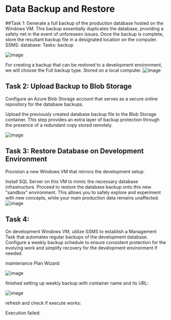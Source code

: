 
# Data Backup and Restore


##Task 1: 
Generate a full backup of the production database hosted on the Windows VM. This backup essentially duplicates the database, providing a safety net in the event of unforeseen issues.
Once the backup is complete, store the resultant backup file in a designated location on the computer.
SSMS: database: Tasks: backup

![image](https://github.com/ZCHAnalytics/azure-database-migration319/assets/146954022/211d41d5-969d-43c0-bbf0-f33a130ef1c8)

For creating a backup that can be restored to a development environment, we will choose the Full backup type. Stored on a local computer.
![image](https://github.com/ZCHAnalytics/azure-database-migration319/assets/146954022/2cbbcd75-dbca-477a-aef1-898043e245be)

## Task 2: Upload Backup to Blob Storage
Configure an Azure Blob Storage account that serves as a secure online repository for the database backups.

Upload the previously created database backup file to the Blob Storage container. This step provides an extra layer of backup protection through the presence of a redundant copy stored remotely.

![image](https://github.com/ZCHAnalytics/azure-database-migration319/assets/146954022/984ab1c1-cd3f-4b13-aa98-33c231d1474f)

## Task 3: Restore Database on Development Environment
Provision a new Windows VM that mirrors the development setup. 

Install SQL Server on this VM to mimic the necessary database infrastructure.
Proceed to restore the database backup onto this new "sandbox" environment. This allows you to safely explore and experiment with new concepts, while your main production data remains unaffected.
![image](https://github.com/ZCHAnalytics/azure-database-migration319/assets/146954022/6c3bb893-7b8a-4571-8947-729fae785b2a)

## Task 4: 
On development Windows VM, utilize SSMS to establish a Management Task that automates regular backups of the development database.
Configure a weekly backup schedule to ensure consistent protection for the  evolving work and simplify recovery for the development environment if needed.

maintenance Plan Wizard:

![image](https://github.com/ZCHAnalytics/azure-database-migration319/assets/146954022/df012b42-202c-4ee3-bfbf-4a34ff819af6)

finished setting up weekly backup with container name and its URL:

![image](https://github.com/ZCHAnalytics/azure-database-migration319/assets/146954022/958ca779-763d-443a-b64c-2f357a4679ca)

refresh and check if execute works:


Execution failed:




